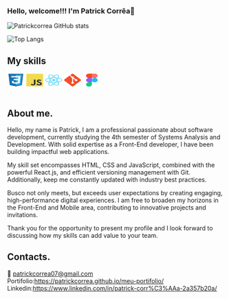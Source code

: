 ### Hello, welcome!!! I'm Patrick Corrêa👋

![Patrickcorrea GitHub stats](https://github-readme-stats.vercel.app/api?username=patrickcorrea&show_icons=true&theme=neon)

![Top Langs](https://github-readme-stats.vercel.app/api/top-langs/?username=patrickcorrea&layout=compact&theme=neon)

## My skills

<div style="display: inline_block>
 
 <br/>
 
  <img height="30" width="40" src= https://raw.githubusercontent.com/devicons/devicon/master/icons/html5/html5-original.svg>
  <img height="30" width="40" src= https://raw.githubusercontent.com/devicons/devicon/master/icons/css3/css3-original.svg>
  <img height="30" width="40" src= https://raw.githubusercontent.com/devicons/devicon/master/icons/javascript/javascript-original.svg>
  <img height="30" width="40" src= https://raw.githubusercontent.com/devicons/devicon/master/icons/react/react-original.svg>
  <img height="30" width="40" src= https://raw.githubusercontent.com/devicons/devicon/master/icons/git/git-original.svg>
  <img height="30" width="40" src= https://raw.githubusercontent.com/devicons/devicon/master/icons/figma/figma-original.svg>
  
</div> 

<br/>
 
 ## About me.
 
<p> Hello, my name is Patrick, I am a professional passionate about software development, currently studying the 4th semester of Systems Analysis and Development. With solid expertise as a Front-End developer, I have been building impactful web applications.

My skill set encompasses HTML, CSS and JavaScript, combined with the powerful React.js, and efficient versioning management with Git. Additionally, keep me constantly updated with industry best practices.

Busco not only meets, but exceeds user expectations by creating engaging, high-performance digital experiences. I am free to broaden my horizons in the Front-End and Mobile area, contributing to innovative projects and invitations.

Thank you for the opportunity to present my profile and I look forward to discussing how my skills can add value to your team. <p/>
 
## Contacts.

📧 patrickcorrea07@gmail.com <br/>
Portifolio:https://patrickcorrea.github.io/meu-portifolio/ <br/>
Linkedin:https://www.linkedin.com/in/patrick-corr%C3%AAa-2a357b20a/
